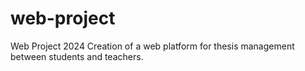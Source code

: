 # web-project
Web Project 2024
Creation of a web platform for thesis management between students and teachers. 
